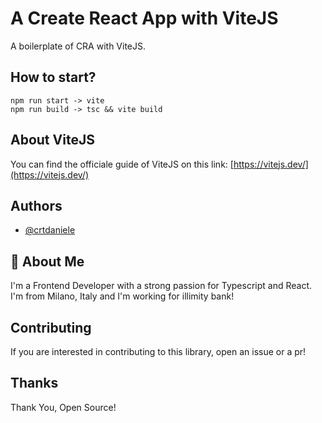 # A Create React App with ViteJS

A boilerplate of CRA with ViteJS.

## How to start?

```
npm run start -> vite
npm run build -> tsc && vite build
```

## About ViteJS

You can find the officiale guide of ViteJS on this link: [https://vitejs.dev/](https://vitejs.dev/)
## Authors

- [@crtdaniele](https://www.github.com/crtdaniele)

## 🚀 About Me

I'm a Frontend Developer with a strong passion for Typescript and React. I'm from Milano, Italy and I'm working for illimity bank!

## Contributing

If you are interested in contributing to this library, open an issue or a pr!

## Thanks

Thank You, Open Source!
